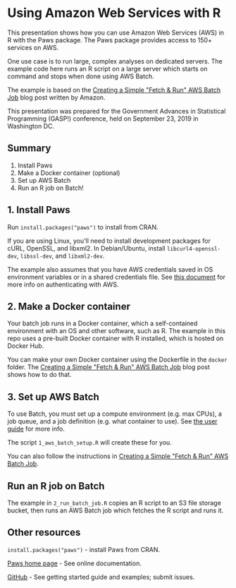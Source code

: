 # Using Amazon Web Services with R

This presentation shows how you can use Amazon Web Services (AWS) in R with
the Paws package. The Paws package provides access to 150+ services on AWS.

One use case is to run large, complex analyses on dedicated servers. The 
example code here runs an R script on a large server which starts on command
and stops when done using AWS Batch.

The example is based on the 
[Creating a Simple "Fetch & Run" AWS Batch Job](https://aws.amazon.com/blogs/compute/creating-a-simple-fetch-and-run-aws-batch-job/)
blog post written by Amazon.

This presentation was prepared for the Government Advances in Statistical
Programming (GASP!) conference, held on September 23, 2019 in Washington DC.

## Summary

1. Install Paws
2. Make a Docker container (optional)
3. Set up AWS Batch
4. Run an R job on Batch!

## 1. Install Paws

Run `install.packages("paws")` to install from CRAN.

If you are using Linux, you'll need to install development packages for 
cURL, OpenSSL, and libxml2. In Debian/Ubuntu, install `libcurl4-openssl-dev`, 
`libssl-dev`, and `libxml2-dev`.

The example also assumes that you have AWS credentials saved in OS environment
variables or in a shared credentials file. See 
[this document](https://github.com/paws-r/paws/blob/master/docs/credentials.md) for more info on authenticating with AWS.

## 2. Make a Docker container

Your batch job runs in a Docker container, which a self-contained environment 
with an OS and other software, such as R. The example in this repo uses a
pre-built Docker container with R installed, which is hosted on Docker Hub.

You can make your own Docker container using the Dockerfile in the `docker`
folder. The 
[Creating a Simple "Fetch & Run" AWS Batch Job](https://aws.amazon.com/blogs/compute/creating-a-simple-fetch-and-run-aws-batch-job/) 
blog post shows how to do that.

## 3. Set up AWS Batch

To use Batch, you must set up a compute environment (e.g. max CPUs), a job queue, 
and a job definition (e.g. what container to use). See [the user guide](https://docs.aws.amazon.com/batch/latest/userguide/what-is-batch.html) for more info.

The script `1_aws_batch_setup.R` will create these for you.

You can also follow the instructions in [Creating a Simple "Fetch & Run" AWS Batch Job](https://aws.amazon.com/blogs/compute/creating-a-simple-fetch-and-run-aws-batch-job/).

## Run an R job on Batch

The example in `2_run_batch_job.R` copies an R script to an S3 file storage
bucket, then runs an AWS Batch job which fetches the R script and runs it.

## Other resources

`install.packages("paws")` - install Paws from CRAN.

[Paws home page](https://paws-r.github.io) - See online documentation.

[GitHub](https://www.github.com/paws-r/paws) - See getting started guide and
examples; submit issues.
